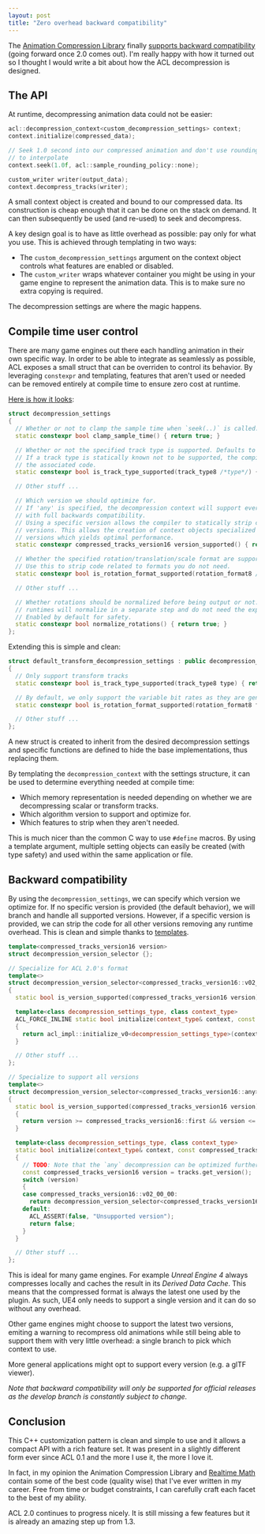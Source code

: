 ```yaml
---
layout: post
title: "Zero overhead backward compatibility"
---
```

The [Animation Compression Library](https://github.com/nfrechette/acl) finally [supports backward compatibility](https://github.com/nfrechette/acl/pull/307) (going forward once 2.0 comes out). I'm really happy with how it turned out so I thought I would write a bit about how the ACL decompression is designed.

## The API

At runtime, decompressing animation data could not be easier:

```c++
acl::decompression_context<custom_decompression_settings> context;
context.initialize(compressed_data);

// Seek 1.0 second into our compressed animation and don't use rounding
// to interpolate
context.seek(1.0f, acl::sample_rounding_policy::none);

custom_writer writer(output_data);
context.decompress_tracks(writer);
```

A small context object is created and bound to our compressed data. Its construction is cheap enough that it can be done on the stack on demand. It can then subsequently be used (and re-used) to seek and decompress.

A key design goal is to have as little overhead as possible: pay only for what you use. This is achieved through templating in two ways:

*  The `custom_decompression_settings` argument on the context object controls what features are enabled or disabled.
*  The `custom_writer` wraps whatever container you might be using in your game engine to represent the animation data. This is to make sure no extra copying is required.

The decompression settings are where the magic happens.

## Compile time user control

There are many game engines out there each handling animation in their own specific way. In order to be able to integrate as seamlessly as possible, ACL exposes a small struct that can be overriden to control its behavior. By leveraging `constexpr` and templating, features that aren't used or needed can be removed entirely at compile time to ensure zero cost at runtime.

[Here is how it looks](https://github.com/nfrechette/acl/blob/8f1849adbf52c6f4af7aa3ba88e59c93f57404b6/includes/acl/decompression/decompress.h#L64):

```c++
struct decompression_settings
{
  // Whether or not to clamp the sample time when `seek(..)` is called. Defaults to true.
  static constexpr bool clamp_sample_time() { return true; }

  // Whether or not the specified track type is supported. Defaults to true.
  // If a track type is statically known not to be supported, the compiler can strip
  // the associated code.
  static constexpr bool is_track_type_supported(track_type8 /*type*/) { return true; }

  // Other stuff ...

  // Which version we should optimize for.
  // If 'any' is specified, the decompression context will support every single version
  // with full backwards compatibility.
  // Using a specific version allows the compiler to statically strip code for all other
  // versions. This allows the creation of context objects specialized for specific
  // versions which yields optimal performance.
  static constexpr compressed_tracks_version16 version_supported() { return compressed_tracks_version16::any; }

  // Whether the specified rotation/translation/scale format are supported or not.
  // Use this to strip code related to formats you do not need.
  static constexpr bool is_rotation_format_supported(rotation_format8 /*format*/) { return true; }

  // Other stuff ...

  // Whether rotations should be normalized before being output or not. Some animation
  // runtimes will normalize in a separate step and do not need the explicit normalization.
  // Enabled by default for safety.
  static constexpr bool normalize_rotations() { return true; }
};
```

Extending this is simple and clean:

```c++
struct default_transform_decompression_settings : public decompression_settings
{
  // Only support transform tracks
  static constexpr bool is_track_type_supported(track_type8 type) { return type == track_type8::qvvf; }

  // By default, we only support the variable bit rates as they are generally optimal
  static constexpr bool is_rotation_format_supported(rotation_format8 format) { return format == rotation_format8::quatf_drop_w_variable; }

  // Other stuff ...
};
```

A new struct is created to inherit from the desired decompression settings and specific functions are defined to hide the base implementations, thus replacing them.

By templating the `decompression_context` with the settings structure, it can be used to determine everything needed at compile time:

*  Which memory representation is needed depending on whether we are decompressing scalar or transform tracks.
*  Which algorithm version to support and optimize for.
*  Which features to strip when they aren't needed.

This is much nicer than the common C way to use `#define` macros. By using a template argument, multiple setting objects can easily be created (with type safety) and used within the same application or file.

## Backward compatibility

By using the `decompression_settings`, we can specify which version we optimize for. If no specific version is provided (the default behavior), we will branch and handle all supported versions. However, if a specific version is provided, we can strip the code for all other versions removing any runtime overhead. This is clean and simple thanks to [templates](https://github.com/nfrechette/acl/blob/develop/includes/acl/decompression/impl/decompression_version_selector.h).

```c++
template<compressed_tracks_version16 version>
struct decompression_version_selector {};

// Specialize for ACL 2.0's format
template<>
struct decompression_version_selector<compressed_tracks_version16::v02_00_00>
{
  static bool is_version_supported(compressed_tracks_version16 version) { return version == compressed_tracks_version16::v02_00_00; }

  template<class decompression_settings_type, class context_type>
  ACL_FORCE_INLINE static bool initialize(context_type& context, const compressed_tracks& tracks)
  {
    return acl_impl::initialize_v0<decompression_settings_type>(context, tracks);
  }

  // Other stuff ...
};

// Specialize to support all versions
template<>
struct decompression_version_selector<compressed_tracks_version16::any>
{
  static bool is_version_supported(compressed_tracks_version16 version)
  {
    return version >= compressed_tracks_version16::first && version <= compressed_tracks_version16::latest;
  }

  template<class decompression_settings_type, class context_type>
  static bool initialize(context_type& context, const compressed_tracks& tracks)
  {
    // TODO: Note that the `any` decompression can be optimized further to avoid a complex switch on every call.
    const compressed_tracks_version16 version = tracks.get_version();
    switch (version)
    {
    case compressed_tracks_version16::v02_00_00:
      return decompression_version_selector<compressed_tracks_version16::v02_00_00>::initialize<decompression_settings_type>(context, tracks);
    default:
      ACL_ASSERT(false, "Unsupported version");
      return false;
    }
  }

  // Other stuff ...
};
```

This is ideal for many game engines. For example *Unreal Engine 4* always compresses locally and caches the result in its *Derived Data Cache*. This means that the compressed format is always the latest one used by the plugin. As such, UE4 only needs to support a single version and it can do so without any overhead.

Other game engines might choose to support the latest two versions, emiting a warning to recompress old animations while still being able to support them with very little overhead: a single branch to pick which context to use.

More general applications might opt to support every version (e.g. a glTF viewer).

*Note that backward compatibility will only be supported for official releases as the develop branch is constantly subject to change.*

## Conclusion

This C++ customization pattern is clean and simple to use and it allows a compact API with a rich feature set. It was present in a slightly different form ever since ACL 0.1 and the more I use it, the more I love it.

In fact, in my opinion the Animation Compression Library and [Realtime Math](https://github.com/nfrechette/rtm) contain some of the best code (quality wise) that I've ever written in my career. Free from time or budget constraints, I can carefully craft each facet to the best of my ability.

ACL 2.0 continues to progress nicely. It is still missing a few features but it is already an amazing step up from 1.3.
